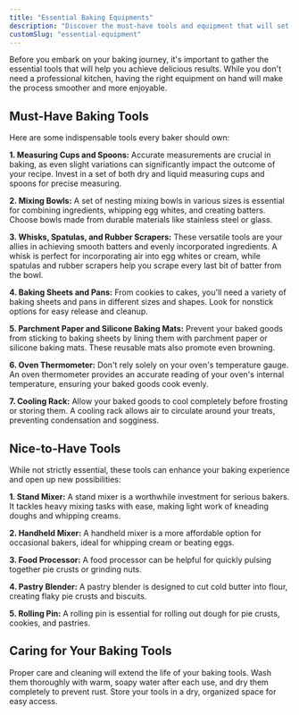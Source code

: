 ```yaml
---
title: "Essential Baking Equipments"
description: "Discover the must-have tools and equipment that will set you up for baking success."
customSlug: "essential-equipment"
---
```


Before you embark on your baking journey, it's important to gather the essential tools that will help you achieve delicious results. While you don't need a professional kitchen, having the right equipment on hand will make the process smoother and more enjoyable. 

## Must-Have Baking Tools

Here are some indispensable tools every baker should own:

**1. Measuring Cups and Spoons:** Accurate measurements are crucial in baking, as even slight variations can significantly impact the outcome of your recipe. Invest in a set of both dry and liquid measuring cups and spoons for precise measuring.

**2. Mixing Bowls:**  A set of nesting mixing bowls in various sizes is essential for combining ingredients, whipping egg whites, and creating batters. Choose bowls made from durable materials like stainless steel or glass.

**3. Whisks, Spatulas, and Rubber Scrapers:**  These versatile tools are your allies in achieving smooth batters and evenly incorporated ingredients. A whisk is perfect for incorporating air into egg whites or cream, while spatulas and rubber scrapers help you scrape every last bit of batter from the bowl.

**4. Baking Sheets and Pans:**  From cookies to cakes, you'll need a variety of baking sheets and pans in different sizes and shapes. Look for nonstick options for easy release and cleanup.

**5. Parchment Paper and Silicone Baking Mats:**  Prevent your baked goods from sticking to baking sheets by lining them with parchment paper or silicone baking mats. These reusable mats also promote even browning.

**6. Oven Thermometer:**  Don't rely solely on your oven's temperature gauge. An oven thermometer provides an accurate reading of your oven's internal temperature, ensuring your baked goods cook evenly.

**7. Cooling Rack:**  Allow your baked goods to cool completely before frosting or storing them. A cooling rack allows air to circulate around your treats, preventing condensation and sogginess.

## Nice-to-Have Tools

While not strictly essential, these tools can enhance your baking experience and open up new possibilities:

**1. Stand Mixer:**  A stand mixer is a worthwhile investment for serious bakers. It tackles heavy mixing tasks with ease, making light work of kneading doughs and whipping creams.

**2. Handheld Mixer:** A handheld mixer is a more affordable option for occasional bakers, ideal for whipping cream or beating eggs.

**3. Food Processor:** A food processor can be helpful for quickly pulsing together pie crusts or grinding nuts.

**4. Pastry Blender:** A pastry blender is designed to cut cold butter into flour, creating flaky pie crusts and biscuits.

**5. Rolling Pin:**  A rolling pin is essential for rolling out dough for pie crusts, cookies, and pastries. 

## Caring for Your Baking Tools

Proper care and cleaning will extend the life of your baking tools. Wash them thoroughly with warm, soapy water after each use, and dry them completely to prevent rust.  Store your tools in a dry, organized space for easy access.
